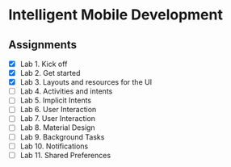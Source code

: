 # Intelligent Mobile Development

## Assignments

- [x] Lab 1. Kick off
- [X] Lab 2. Get started
- [x] Lab 3. Layouts and resources for the UI
- [ ] Lab 4. Activities and intents
- [ ] Lab 5. Implicit Intents
- [ ] Lab 6. User Interaction
- [ ] Lab 7. User Interaction
- [ ] Lab 8. Material Design
- [ ] Lab 9. Background Tasks
- [ ] Lab 10. Notifications
- [ ] Lab 11. Shared Preferences